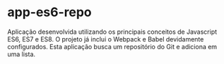 # app-es6-repo
Aplicação desenvolvida utilizando os principais conceitos de Javascript ES6, ES7 e ES8.
O projeto já inclui o Webpack e Babel devidamente configurados.
Esta aplicação busca um repositório do Git e adiciona em uma lista.
